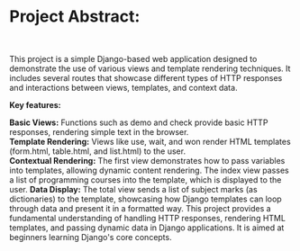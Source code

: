 <h1>Project Abstract:</h1><br>
  
This project is a simple Django-based web application designed to demonstrate the use of various views and template rendering techniques. It includes several routes that showcase different types of HTTP responses and interactions between views, templates, and context data.<br>

**Key features:**

**Basic Views:** Functions such as demo and check provide basic HTTP responses, rendering simple text in the browser.<br>
**Template Rendering:** Views like use, wait, and won render HTML templates (form.html, table.html, and list.html) to the user.<br>
**Contextual Rendering:** The first view demonstrates how to pass variables into templates, allowing dynamic content rendering. The index view passes a list of programming courses into the template, which is displayed to the user.
**Data Display:** The total view sends a list of subject marks (as dictionaries) to the template, showcasing how Django templates can loop through data and present it in a formatted way.
This project provides a fundamental understanding of handling HTTP responses, rendering HTML templates, and passing dynamic data in Django applications. It is aimed at beginners learning Django's core concepts.
